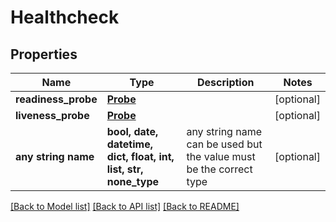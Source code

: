 # Healthcheck


## Properties
Name | Type | Description | Notes
------------ | ------------- | ------------- | -------------
**readiness_probe** | [**Probe**](Probe.md) |  | [optional] 
**liveness_probe** | [**Probe**](Probe.md) |  | [optional] 
**any string name** | **bool, date, datetime, dict, float, int, list, str, none_type** | any string name can be used but the value must be the correct type | [optional]

[[Back to Model list]](../README.md#documentation-for-models) [[Back to API list]](../README.md#documentation-for-api-endpoints) [[Back to README]](../README.md)


